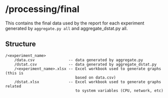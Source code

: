 # /processing/final
This contains the final data used by the report for each experiment generated by `aggregate.py all` and aggregate_dstat.py all.

## Structure
```
/<experiment_name>
    /data.csv               -- data generated by aggregate.py
    /dstat.csv              -- data generated by aggregate_dstat.py
    /<experiment_name>.xlsx -- Excel workbook used to generate graphs (this is
                               based on data.csv)
    /dstat.xlsx             -- Excel workbook used to generate graphs related
                               to system variables (CPU, network, etc)
```
